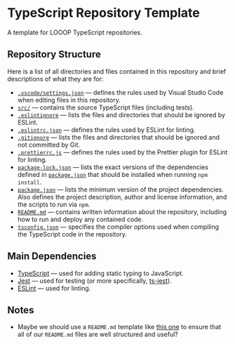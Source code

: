 # TypeScript Repository Template

A template for LOOOP TypeScript repositories.

## Repository Structure

Here is a list of all directories and files contained in this repository and brief descriptions of what they are for:

- [`.vscode/settings.json`](.vscode/settings.json) &mdash; defines the rules used by Visual Studio Code when editing files in this repository.
- [`src/`](src/) &mdash; contains the source TypeScript files (including tests).
- [`.eslintignore`](.eslintignore) &mdash; lists the files and directories that should be ignored by ESLint.
- [`.eslintrc.json`](.eslintrc.json) &mdash; defines the rules used by ESLint for linting.
- [`.gitignore`](.gitignore) &mdash; lists the files and directories that should be ignored and not committed by Git.
- [`.prettierrc.js`](.prettierrc.js) &mdash; defines the rules used by the Prettier plugin for ESLint for linting.
- [`package-lock.json`](package-lock.json) &mdash; lists the exact versions of the dependencies defined in [`package.json`](package.json) that should be installed when running `npm install`.
- [`package.json`](package.json) &mdash; lists the minimum version of the project dependencies. Also defines the project description, author and license information, and the scripts to run via `npm`.
- [`README.md`](README.md) &mdash; contains written information about the repository, including how to run and deploy any contained code.
- [`tsconfig.json`](tsconfig.json) &mdash; specifies the compiler options used when compiling the TypeScript code in the repository.

## Main Dependencies

- [TypeScript](https://www.npmjs.com/package/typescript) &mdash; used for adding static typing to JavaScript.
- [Jest](https://www.npmjs.com/package/jest) &mdash; used for testing (or more specifically, [ts-jest](https://www.npmjs.com/package/ts-jest)).
- [ESLint](https://www.npmjs.com/package/eslint) &mdash; used for linting.

## Notes

- Maybe we should use a `README.md` template like [this one](https://gist.github.com/PurpleBooth/109311bb0361f32d87a2) to ensure that all of our `README.md` files are well structured and useful?